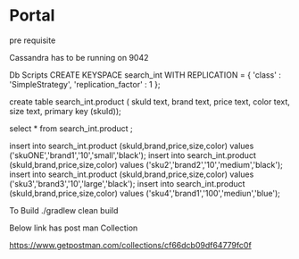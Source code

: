 # Portal

pre requisite

Cassandra has to be running on 9042



Db Scripts
CREATE KEYSPACE  search_int WITH REPLICATION = { 'class' : 'SimpleStrategy', 'replication_factor' : 1 };

create table search_int.product (
skuId text,
brand text,
price text,
color text,
size text,
primary key (skuId));

select * from search_int.product ;

insert into search_int.product (skuId,brand,price,size,color) values ('skuONE','brand1','10','small','black');
insert into search_int.product (skuId,brand,price,size,color) values ('sku2','brand2','10','medium','black');
insert into search_int.product (skuId,brand,price,size,color) values ('sku3','brand3','10','large','black');
insert into search_int.product (skuId,brand,price,size,color) values ('sku4','brand1','100','mediun','blue');

To Build
./gradlew clean build




Below link has post man Collection

https://www.getpostman.com/collections/cf66dcb09df64779fc0f
